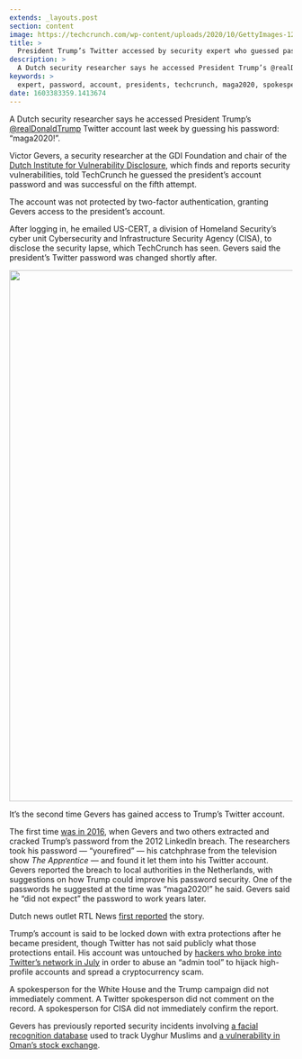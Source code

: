 ```yaml
--- 
extends: _layouts.post 
section: content 
image: https://techcrunch.com/wp-content/uploads/2020/10/GettyImages-1229203707.jpg?w=599 
title: > 
  President Trump’s Twitter accessed by security expert who guessed password “maga2020!” – TechCrunch 
description: > 
  A Dutch security researcher says he accessed President Trump’s @realDonaldTrump Twitter account last week by guessing his password: “maga2020!”.Gevers said the president’s Twitter password was changed shortly after.It’s the second time Gevers has gained access to Trump’s Twitter account.The first time was in 2016, when Gevers and two others extracted and cracked Trump’s password from the 2012 LinkedIn breach.Gevers reported the breach to local authorities in the Netherlands, with suggestions on how Trump could improve his password security. 
keywords: > 
  expert, password, account, presidents, techcrunch, maga2020, spokesperson, reported, trumps, president, gevers, accessed, twitter, security, vulnerability, guessed 
date: 1603383359.1413674 
--- 
```

<div><p id="speakable-summary">A Dutch security researcher says he accessed President Trump&#8217;s <a href="https://twitter.com/realDonaldTrump">@realDonaldTrump</a> Twitter account last week by guessing his password: &#8220;maga2020!&#8221;.</p>
<p>Victor Gevers, a security researcher at the GDI Foundation and chair of the <a href="https://divd.nl/">Dutch Institute for Vulnerability Disclosure</a>, which finds and reports security vulnerabilities, told TechCrunch he guessed the president&#8217;s account password and was successful on the fifth attempt.</p>
<p>The account was not protected by two-factor authentication, granting Gevers access to the president&#8217;s account.</p>
<p>After logging in, he emailed US-CERT, a division of Homeland Security&#8217;s cyber unit Cybersecurity and Infrastructure Security Agency (CISA), to disclose the security lapse, which TechCrunch has seen. Gevers said the president&#8217;s Twitter password was changed shortly after.</p>
<p></p><img class="vertical wp-image-2064640" src="https://techcrunch.com/wp-content/uploads/2020/10/trump-access-account-gevers.jpg" alt="" width="700" height="943"><p>It&#8217;s the second time Gevers has gained access to Trump&#8217;s Twitter account.</p>
<p>The first time <a href="https://www.theregister.com/2020/09/11/trump_twitter_account_recycled_password/">was in 2016</a>, when Gevers and two others extracted and cracked Trump&#8217;s password from the 2012 LinkedIn breach. The researchers took his password &#8212; &#8220;yourefired&#8221; &#8212; his catchphrase from the television show <i>The Apprentice </i>&#8212; and found it let them into his Twitter account. Gevers reported the breach to local authorities in the Netherlands, with suggestions on how Trump could improve his password security. One of the passwords he suggested at the time was &#8220;maga2020!&#8221; he said. Gevers said he &#8220;did not expect&#8221; the password to work years later.</p>
<p>Dutch news outlet RTL News <a href="https://www.rtlnieuws.nl/nieuws/buitenland/artikel/5191916/donald-trump-twitter-gehackt-nederlandse-hacker-victor-gevers">first reported</a> the story.</p>
<p>Trump&#8217;s account is said to be locked down with extra protections after he became president, though Twitter has not said publicly what those protections entail. His account was untouched by <a href="https://techcrunch.com/2020/07/15/twitter-hacker-admin-scam/">hackers who broke into Twitter&#8217;s network in July</a> in order to abuse an &#8220;admin tool&#8221; to hijack high-profile accounts and spread a cryptocurrency scam.</p>
<p>A spokesperson for the White House and the Trump campaign did not immediately comment. A Twitter spokesperson did not comment on the record. A spokesperson for CISA did not immediately confirm the report.</p>
<p>Gevers has previously reported security incidents involving <a href="https://www.zdnet.com/article/chinese-company-leaves-muslim-tracking-facial-recognition-database-exposed-online/">a facial recognition database</a> used to track Uyghur Muslims and <a href="https://www.zdnet.com/article/muscat-securities-market-was-easily-hackable-for-months/">a vulnerability in Oman&#8217;s stock exchange</a>.</p>
</div>